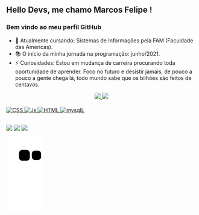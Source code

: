 ## Hello Devs, me chamo Marcos Felipe ! 
### Bem vindo ao meu perfil GitHub

- 🔭 Atualmente cursando: Sistemas de Informações pela FAM (Faculdade das Americas).
- 📚 O início da minha jornada na programação: junho/2021.
- ⚡ Curiosidades: Estou em mudança de carreira procurando toda oportunidade de aprender. Foco no futuro e desistir jamais, de pouco a pouco a gente chega lá, todo mundo sabe que os bilhões são feitos de centavos.

<div align="center">
  <a href="https://github.com/ThatianeDeboleto">
  <img height="180em" src="https://github-readme-stats.vercel.app/api?username=FelipeD4ntas&show_icons=true&theme=gotham&include_all_commits=true&count_private=true"/>
  <img height="180em" src="https://github-readme-stats.vercel.app/api/top-langs/?username=FelipeD4ntas&layout=compact&langs_count=7&theme=gotham"/>
</div>
 
 
<div style="display: inline_block"><br>
  <img align="center" alt="CSS" height="30" width="40" src="https://cdn.jsdelivr.net/gh/devicons/devicon/icons/css3/css3-original-wordmark.svg">
  <img align="center" alt="Js" height="30" width="40" src="https://cdn.jsdelivr.net/gh/devicons/devicon/icons/javascript/javascript-original.svg">
  <img align="center" alt="HTML" height="30" width="40" src="https://cdn.jsdelivr.net/gh/devicons/devicon/icons/html5/html5-original-wordmark.svg">
  <img align="center" alt="mysqlL" height="30" width="40" src="https://cdn.jsdelivr.net/gh/devicons/devicon/icons/mysql/mysql-original-wordmark.svg">
</div>
  
  ##
 
<div>
<a href="https://instagram.com/felipeenat/" target="_blank"><img src="https://img.shields.io/badge/-Instagram-%23E4405F?style=for-the-badge&logo=instagram&logoColor=white" target="_blank"></a>
<a href = "mailto:felipeicedantas@gmail.com"><img src="https://img.shields.io/badge/Gmail-D14836?style=for-the-badge&logo=gmail&logoColor=white" target="_blank"></a>
<a href="https://www.linkedin.com/in/marcos-felipe-dantas-da-costa-a3b71a215/" target="_blank"><img src="https://img.shields.io/badge/-LinkedIn-%230077B5?style=for-the-badge&logo=linkedin&logoColor=white" target="_blank"></a>   
   
 ![Snake animation](https://github.com/FelipeD4ntas/FelipeD4ntas/blob/output/github-contribution-grid-snake.svg)
</div>

